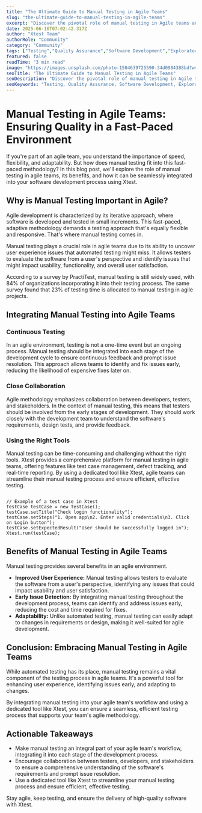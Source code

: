 ```yaml
---
title: "The Ultimate Guide to Manual Testing in Agile Teams"
slug: "the-ultimate-guide-to-manual-testing-in-agile-teams"
excerpt: "Discover the pivotal role of manual testing in Agile teams and how it boosts product quality and user satisfaction. Dive into our comprehensive blog post to explore its importance, best practices, and tips to seamlessly integrate manual testing into your Agile workflow."
date: 2025-06-16T07:02:42.317Z
author: "Xtest Team"
authorRole: "Community"
category: "Community"
tags: ["Testing","Quality Assurance","Software Development","Exploratory Testing","UAT"]
featured: false
readTime: "3 min read"
image: "https://images.unsplash.com/photo-1504639725590-34d0984388bd?w=1200&h=600&fit=crop"
seoTitle: "The Ultimate Guide to Manual Testing in Agile Teams"
seoDescription: "Discover the pivotal role of manual testing in Agile teams and how it boosts product quality and user satisfaction. Dive into our comprehensive blog post to explore its importance, best practices, and tips to seamlessly integrate manual testing into your Agile workflow."
seoKeywords: "Testing, Quality Assurance, Software Development, Exploratory Testing, UAT"
---
```


# Manual Testing in Agile Teams: Ensuring Quality in a Fast-Paced Environment

If you're part of an agile team, you understand the importance of speed, flexibility, and adaptability. But how does manual testing fit into this fast-paced methodology? In this blog post, we'll explore the role of manual testing in agile teams, its benefits, and how it can be seamlessly integrated into your software development process using Xtest.

## Why is Manual Testing Important in Agile?

Agile development is characterized by its iterative approach, where software is developed and tested in small increments. This fast-paced, adaptive methodology demands a testing approach that's equally flexible and responsive. That's where manual testing comes in.

Manual testing plays a crucial role in agile teams due to its ability to uncover user experience issues that automated testing might miss. It allows testers to evaluate the software from a user's perspective and identify issues that might impact usability, functionality, and overall user satisfaction.

According to a survey by PractiTest, manual testing is still widely used, with 84% of organizations incorporating it into their testing process. The same survey found that 23% of testing time is allocated to manual testing in agile projects.

## Integrating Manual Testing into Agile Teams

### Continuous Testing

In an agile environment, testing is not a one-time event but an ongoing process. Manual testing should be integrated into each stage of the development cycle to ensure continuous feedback and prompt issue resolution. This approach allows teams to identify and fix issues early, reducing the likelihood of expensive fixes later on.

### Close Collaboration

Agile methodology emphasizes collaboration between developers, testers, and stakeholders. In the context of manual testing, this means that testers should be involved from the early stages of development. They should work closely with the development team to understand the software's requirements, design tests, and provide feedback.

### Using the Right Tools

Manual testing can be time-consuming and challenging without the right tools. Xtest provides a comprehensive platform for manual testing in agile teams, offering features like test case management, defect tracking, and real-time reporting. By using a dedicated tool like Xtest, agile teams can streamline their manual testing process and ensure efficient, effective testing.

```

// Example of a test case in Xtest
TestCase testCase = new TestCase();
testCase.setTitle("Check login functionality");
testCase.setSteps("1. Open app\n2. Enter valid credentials\n3. Click on Login button");
testCase.setExpectedResult("User should be successfully logged in");
Xtest.run(testCase);
```

## Benefits of Manual Testing in Agile Teams

Manual testing provides several benefits in an agile environment.

*   **Improved User Experience:** Manual testing allows testers to evaluate the software from a user's perspective, identifying any issues that could impact usability and user satisfaction.
*   **Early Issue Detection:** By integrating manual testing throughout the development process, teams can identify and address issues early, reducing the cost and time required for fixes.
*   **Adaptability:** Unlike automated testing, manual testing can easily adapt to changes in requirements or design, making it well-suited for agile development.

## Conclusion: Embracing Manual Testing in Agile Teams

While automated testing has its place, manual testing remains a vital component of the testing process in agile teams. It's a powerful tool for enhancing user experience, identifying issues early, and adapting to changes.

By integrating manual testing into your agile team's workflow and using a dedicated tool like Xtest, you can ensure a seamless, efficient testing process that supports your team's agile methodology.

## Actionable Takeaways

*   Make manual testing an integral part of your agile team's workflow, integrating it into each stage of the development process.
*   Encourage collaboration between testers, developers, and stakeholders to ensure a comprehensive understanding of the software's requirements and prompt issue resolution.
*   Use a dedicated tool like Xtest to streamline your manual testing process and ensure efficient, effective testing.

Stay agile, keep testing, and ensure the delivery of high-quality software with Xtest.